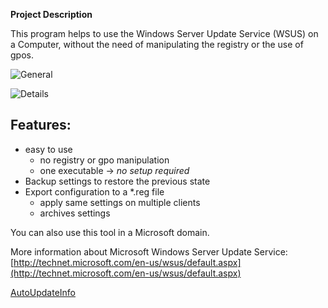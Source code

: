 **Project Description**

This program helps to use the Windows Server Update Service (WSUS) on a Computer, without the need of manipulating the registry or the use of gpos.

![General](https://github.com/blndev/wsusworkgroup/raw/master/Home_WSUS%201.png)

![Details](https://github.com/blndev/wsusworkgroup/raw/master/Home_WSUS%202.png)

## Features:
* easy to use
	* no registry or gpo manipulation
	* one executable -> _no setup required_
* Backup settings to restore the previous state
* Export configuration to a *.reg file 
	* apply same settings on multiple clients
	* archives settings

You can also use this tool in a Microsoft domain.

More information about Microsoft Windows Server Update Service: 
[http://technet.microsoft.com/en-us/wsus/default.aspx](http://technet.microsoft.com/en-us/wsus/default.aspx)

[AutoUpdateInfo](AutoUpdateInfo)
